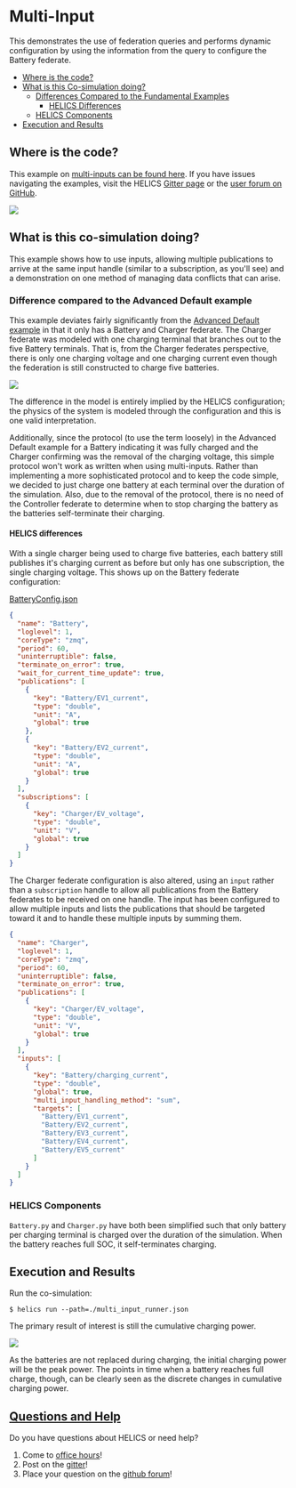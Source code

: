 # Multi-Input

This demonstrates the use of federation queries and performs dynamic configuration by using the information from the query to configure the Battery federate.

- [Where is the code?](#where-is-the-code)
- [What is this Co-simulation doing?](#what-is-this-co-simulation-doing)
  - [Differences Compared to the Fundamental Examples](#differences-compared-to-the-advanced-default-example)
    - [HELICS Differences](#helics-differences)
  - [HELICS Components](#helics-components)
- [Execution and Results](#execution-and-results)

## Where is the code?

This example on [multi-inputs can be found here](https://github.com/GMLC-TDC/HELICS-Examples/tree/main/user_guide_examples/advanced/advanced_message_comm/multi_input). If you have issues navigating the examples, visit the HELICS [Gitter page](https://gitter.im/GMLC-TDC/HELICS) or the [user forum on GitHub](https://github.com/GMLC-TDC/HELICS/discussions).

[![](https://github.com/GMLC-TDC/helics_doc_resources/raw/main/user_guide/advanced_multi_input_github.png)](https://github.com/GMLC-TDC/HELICS-Examples/tree/main/user_guide_examples/advanced)

## What is this co-simulation doing?

This example shows how to use inputs, allowing multiple publications to arrive at the same input handle (similar to a subscription, as you'll see) and a demonstration on one method of managing data conflicts that can arise.

### Difference compared to the Advanced Default example

This example deviates fairly significantly from the [Advanced Default example](./advanced_default.md) in that it only has a Battery and Charger federate. The Charger federate was modeled with one charging terminal that branches out to the five Battery terminals. That is, from the Charger federates perspective, there is only one charging voltage and one charging current even though the federation is still constructed to charge five batteries.

![](https://github.com/GMLC-TDC/helics_doc_resources/raw/main/user_guide/advanced_multi_input_differences.png)

The difference in the model is entirely implied by the HELICS configuration; the physics of the system is modeled through the configuration and this is one valid interpretation.

Additionally, since the protocol (to use the term loosely) in the Advanced Default example for a Battery indicating it was fully charged and the Charger confirming was the removal of the charging voltage, this simple protocol won't work as written when using multi-inputs. Rather than implementing a more sophisticated protocol and to keep the code simple, we decided to just charge one battery at each terminal over the duration of the simulation. Also, due to the removal of the protocol, there is no need of the Controller federate to determine when to stop charging the battery as the batteries self-terminate their charging.

#### HELICS differences

With a single charger being used to charge five batteries, each battery still publishes it's charging current as before but only has one subscription, the single charging voltage. This shows up on the Battery federate configuration:

[BatteryConfig.json](https://github.com/GMLC-TDC/HELICS-Examples/blob/main/user_guide_examples/advanced/advanced_message_comm/multi_input/BatteryConfig.json)

```json
{
  "name": "Battery",
  "loglevel": 1,
  "coreType": "zmq",
  "period": 60,
  "uninterruptible": false,
  "terminate_on_error": true,
  "wait_for_current_time_update": true,
  "publications": [
    {
      "key": "Battery/EV1_current",
      "type": "double",
      "unit": "A",
      "global": true
    },
    {
      "key": "Battery/EV2_current",
      "type": "double",
      "unit": "A",
      "global": true
    }
  ],
  "subscriptions": [
    {
      "key": "Charger/EV_voltage",
      "type": "double",
      "unit": "V",
      "global": true
    }
  ]
}
```

The Charger federate configuration is also altered, using an `input` rather than a `subscription` handle to allow all publications from the Battery federates to be received on one handle. The input has been configured to allow multiple inputs and lists the publications that should be targeted toward it and to handle these multiple inputs by summing them.

```json
{
  "name": "Charger",
  "loglevel": 1,
  "coreType": "zmq",
  "period": 60,
  "uninterruptible": false,
  "terminate_on_error": true,
  "publications": [
    {
      "key": "Charger/EV_voltage",
      "type": "double",
      "unit": "V",
      "global": true
    }
  ],
  "inputs": [
    {
      "key": "Battery/charging_current",
      "type": "double",
      "global": true,
      "multi_input_handling_method": "sum",
      "targets": [
        "Battery/EV1_current",
        "Battery/EV2_current",
        "Battery/EV3_current",
        "Battery/EV4_current",
        "Battery/EV5_current"
      ]
    }
  ]
}
```

### HELICS Components

`Battery.py` and `Charger.py` have both been simplified such that only battery per charging terminal is charged over the duration of the simulation. When the battery reaches full SOC, it self-terminates charging.

## Execution and Results

Run the co-simulation:

```shell-session
$ helics run --path=./multi_input_runner.json
```

The primary result of interest is still the cumulative charging power.

![](https://github.com/GMLC-TDC/helics_doc_resources/raw/main/user_guide/advanced_multi_input_power.png)

As the batteries are not replaced during charging, the initial charging power will be the peak power. The points in time when a battery reaches full charge, though, can be clearly seen as the discrete changes in cumulative charging power.

## [Questions and Help](../../support.md)

Do you have questions about HELICS or need help?

1. Come to [office hours](https://helics.org/HELICSOfficeHours.ics)!
2. Post on the [gitter](https://gitter.im/GMLC-TDC/HELICS)!
3. Place your question on the [github forum](https://github.com/GMLC-TDC/HELICS/discussions)!
